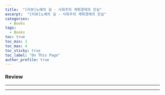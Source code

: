 ```yaml
---
title:  "[리뷰]노예의 길 - 사회주의 계획경제의 진실"
excerpt:  "[리뷰]노예의 길 - 사회주의 계획경제의 진실"
categories:
  - Books
tags:
  - Books
toc: true
toc_min: 1
toc_max: 4
toc_sticky: true
toc_label: "On This Page"
author_profile: true
---
```


### Review



---


---
